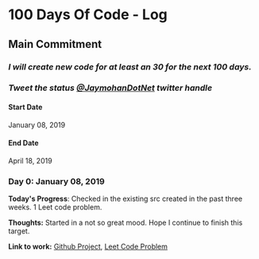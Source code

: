 # 100 Days Of Code - Log

## Main Commitment
### *I will create new code for at least an 30 for the next 100 days.*
### *Tweet the status [@JaymohanDotNet](https://twitter.com/JayamohanDotNet) twitter handle*

#### Start Date
January 08, 2019 

#### End Date
April 18, 2019 

### Day 0: January 08, 2019 

**Today's Progress**: Checked in the existing src created in the past three weeks. 1 Leet code problem.

**Thoughts:** Started in a not so great mood. Hope I continue to finish this target.

**Link to work:**  [Github Project](https://github.com/jjayamohan/100-days-of-code), [Leet Code Problem](https://github.com/jjayamohan/100-days-of-code/blob/master/src/main/java/com.jay/leetcode/easy/AddDigit.java) 


